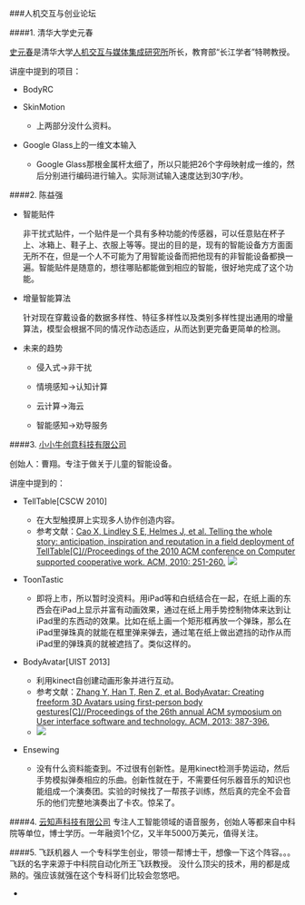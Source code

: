 ###人机交互与创业论坛

####1. 清华大学史元春

[史元春](4161c7a1f5062141349c05e916788f8ebac965de)是清华大学[人机交互与媒体集成研究所](http://pi.cs.tsinghua.edu.cn/)所长，教育部“长江学者”特聘教授。

讲座中提到的项目：

- BodyRC

- SkinMotion
	- 上两部分没什么资料。
	
- Google Glass上的一维文本输入
	- Google Glass那根金属杆太细了，所以只能把26个字母映射成一维的，然后分别进行编码进行输入。实际测试输入速度达到30字/秒。
	
####2. 陈益强

- 智能贴件

	非干扰式贴件，一个贴件是一个具有多种功能的传感器，可以任意贴在杯子上、冰箱上、鞋子上、衣服上等等。提出的目的是，现有的智能设备方方面面无所不在，但是一个人不可能为了用智能设备而把他现有的非智能设备都换一遍。智能贴件是随意的，想往哪贴都能做到相应的智能，很好地完成了这个功能。

- 增量智能算法

	针对现在穿戴设备的数据多样性、特征多样性以及类别多样性提出通用的增量算法，模型会根据不同的情况作动态适应，从而达到更完备更简单的检测。

- 未来的趋势

	- 侵入式->非干扰

	- 情境感知->认知计算

	- 云计算->海云

	- 智能感知->劝导服务

####3. [小小牛创意科技有限公司](http://www.xiaoxiaoniu.net/)

创始人：曹翔。专注于做关于儿童的智能设备。

讲座中提到的：

- TellTable[CSCW 2010]
	- 在大型触摸屏上实现多人协作创造内容。
	- 参考文献：[Cao X, Lindley S E, Helmes J, et al. Telling the whole story: anticipation, inspiration and reputation in a field deployment of TellTable[C]//Proceedings of the 2010 ACM conference on Computer supported cooperative work. ACM, 2010: 251-260.](http://research.microsoft.com/en-us/um/redmond/groups/connect/CSCW_10/docs/p251.pdf)
	![](https://jianguoyun.com/c/tblv2/CKi6GBIgCzNgbUdcKn-ChUs_y6iMMg4JYS2ggRURBUYLpaE78Ng/09XoNf7yPas/l)
    
- ToonTastic
	- 即将上市，所以暂时没资料。用iPad等和白纸结合在一起，在纸上画的东西会在iPad上显示并富有动画效果，通过在纸上用手势控制物体来达到让iPad里的东西动的效果。比如在纸上画一个矩形框再放一个弹珠，那么在iPad里弹珠真的就能在框里弹来弹去，通过笔在纸上做出遮挡的动作从而iPad里的弹珠真的就被遮挡了。类似这样的。
    
- BodyAvatar[UIST 2013]
	- 利用kinect自创建动画形象并进行互动。
    - 参考文献：[Zhang Y, Han T, Ren Z, et al. BodyAvatar: Creating freeform 3D Avatars using first-person body gestures[C]//Proceedings of the 26th annual ACM symposium on User interface software and technology. ACM, 2013: 387-396.](http://delivery.acm.org/10.1145/1710000/1709942/p271-russell.pdf?ip=173.230.153.155&id=1709942&acc=ACTIVE%20SERVICE&key=33E289E220520BFB%2ED25FD1BB8C28ADF7%2EDF84FC9AE58697EA%2E4D4702B0C3E38B35&CFID=546029693&CFTOKEN=37251250&__acm__=1442364799_cb06efef017f4c54aaff490836d06661)
    - ![](https://jianguoyun.com/c/tblv2/CKi6GBIgihaMdccrg3JVB_wcDE_ngoBraWZtWs7VqGWluThavUQ/8tfwbv4vwxI/l)
    
- Ensewing
	- 没有什么资料能查到。不过很有创新性。是用kinect检测手势运动，然后手势模拟弹奏相应的乐曲。创新性就在于，不需要任何乐器音乐的知识也能组成一个演奏团。实验的时候找了一帮孩子训练，然后真的完全不会音乐的他们完整地演奏出了卡农。惊呆了。
	
####4. [云知声科技有限公司](http://www.unisound.com/)
专注人工智能领域的语音服务，创始人等都来自中科院等单位，博士学历。一年融资1个亿，又半年5000万美元，值得关注。

####5. 飞跃机器人
一个专科学生创业，带领一帮博士干，想像一下这个阵容。。。飞跃的名字来源于中科院自动化所王飞跃教授。
没什么顶尖的技术，用的都是成熟的。强应该就强在这个专科哥们比较会忽悠吧。


- 